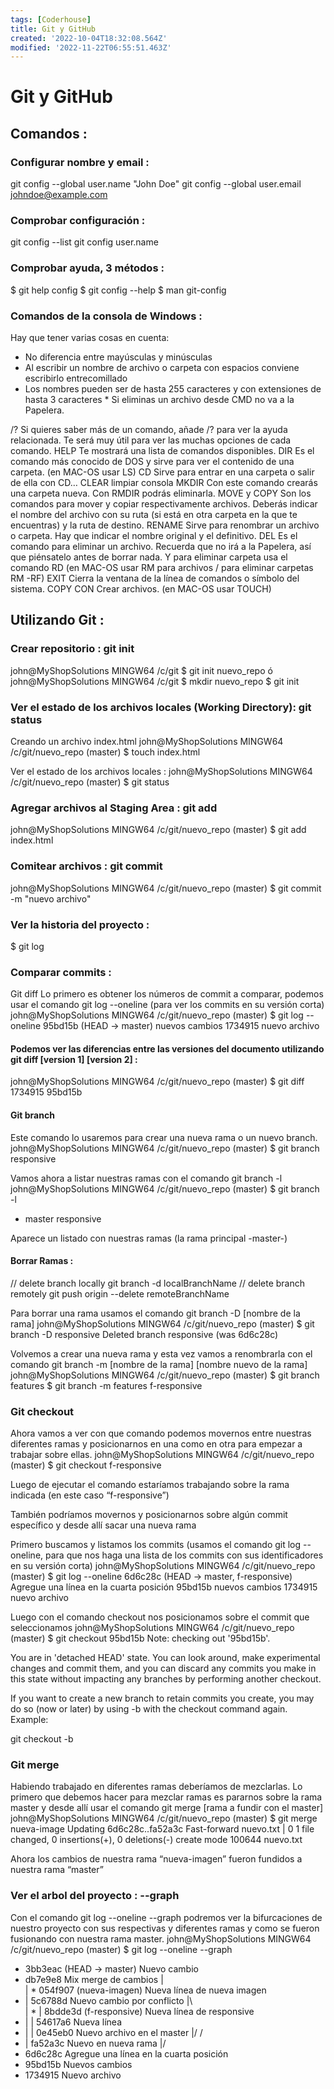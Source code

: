 ```yaml
---
tags: [Coderhouse]
title: Git y GitHub
created: '2022-10-04T18:32:08.564Z'
modified: '2022-11-22T06:55:51.463Z'
---
```


# Git y GitHub

## Comandos : 

### Configurar nombre y email : 

git config --global user.name "John Doe"
git config --global user.email johndoe@example.com

### Comprobar configuración : 

git config --list
git config user.name

### Comprobar ayuda, 3 métodos :

$ git help config 
$ git config --help
$ man git-config 

###  Comandos de la consola de Windows : 

Hay que tener varias cosas en cuenta:
- No diferencia entre mayúsculas y minúsculas
- Al escribir un nombre de archivo o carpeta con espacios conviene escribirlo entrecomillado
- Los nombres pueden ser de hasta 255 caracteres y con extensiones de hasta 3 caracteres * Si eliminas un archivo desde CMD no va a la Papelera.

/? Si quieres saber más de un comando, añade /? para ver la ayuda relacionada. Te será muy útil para ver las muchas opciones de cada comando.
HELP Te mostrará una lista de comandos disponibles.
DIR Es el comando más conocido de DOS y sirve para ver el contenido de una carpeta.
(en MAC-OS usar LS)
CD Sirve para entrar en una carpeta o salir de ella con CD…
CLEAR limpiar consola
MKDIR Con este comando crearás una carpeta nueva. Con RMDIR podrás eliminarla.
MOVE y COPY Son los comandos para mover y copiar respectivamente archivos. Deberás indicar el nombre del archivo con su ruta (si está en otra carpeta en la que te encuentras) y la ruta de destino.
RENAME Sirve para renombrar un archivo o carpeta. Hay que indicar el nombre original y el definitivo.
DEL Es el comando para eliminar un archivo. Recuerda que no irá a la Papelera, así que piénsatelo antes de borrar nada. Y para eliminar carpeta usa el comando RD (en MAC-OS usar RM para archivos / para eliminar carpetas RM -RF)
EXIT Cierra la ventana de la línea de comandos o símbolo del sistema.
COPY CON Crear archivos. (en MAC-OS usar TOUCH)

## Utilizando Git : 

### Crear repositorio : git init

john@MyShopSolutions MINGW64 /c/git
$ git init nuevo_repo
ó
john@MyShopSolutions MINGW64 /c/git
$ mkdir nuevo_repo
$ git init

### Ver el estado de los archivos locales (Working Directory): git status

Creando un archivo index.html
john@MyShopSolutions MINGW64 /c/git/nuevo_repo (master)
$ touch index.html

Ver el estado de los archivos locales : 
john@MyShopSolutions MINGW64 /c/git/nuevo_repo (master)
$ git status

### Agregar archivos al Staging Area : git add

john@MyShopSolutions MINGW64 /c/git/nuevo_repo (master)
$ git add index.html

### Comitear archivos : git commit
john@MyShopSolutions MINGW64 /c/git/nuevo_repo (master)
$ git commit -m "nuevo archivo"

### Ver la historia del proyecto :
$ git log

### Comparar commits : 
Git diff
Lo primero es obtener los números de commit a comparar, podemos usar el comando git log --oneline (para ver los commits en su versión corta)
john@MyShopSolutions MINGW64 /c/git/nuevo_repo (master)
$ git log --oneline
95bd15b (HEAD -> master) nuevos cambios
1734915 nuevo archivo

#### Podemos ver las diferencias entre las versiones del documento utilizando git diff [version 1] [version 2] : 
john@MyShopSolutions MINGW64 /c/git/nuevo_repo (master)
$ git diff 1734915 95bd15b

#### Git branch
Este comando lo usaremos para crear una nueva rama o un nuevo branch.
john@MyShopSolutions MINGW64 /c/git/nuevo_repo (master)
$ git branch responsive

Vamos ahora a listar nuestras ramas con el comando git branch -l
john@MyShopSolutions MINGW64 /c/git/nuevo_repo (master)
$ git branch -l
* master
  responsive

Aparece un listado con nuestras ramas (la rama principal -master-) 

#### Borrar Ramas : 
// delete branch locally
git branch -d localBranchName
// delete branch remotely
git push origin --delete remoteBranchName

Para borrar una rama usamos el comando git branch -D [nombre de la rama]
john@MyShopSolutions MINGW64 /c/git/nuevo_repo (master)
$ git branch -D responsive
Deleted branch responsive (was 6d6c28c)

Volvemos a crear una nueva rama y esta vez vamos a renombrarla con el comando git branch -m [nombre de la rama] [nombre nuevo de la rama]
john@MyShopSolutions MINGW64 /c/git/nuevo_repo (master)
$ git branch features
$ git branch -m features f-responsive

### Git checkout
Ahora vamos a ver con que comando podemos movernos entre nuestras diferentes ramas y posicionarnos en una como en otra para empezar a trabajar sobre ellas.
john@MyShopSolutions MINGW64 /c/git/nuevo_repo (master)
$ git checkout f-responsive

Luego de ejecutar el comando estaríamos trabajando sobre la rama indicada (en este caso “f-responsive”)

También podríamos movernos y posicionarnos sobre algún commit específico y desde allí sacar una nueva rama

Primero buscamos y listamos los commits (usamos el comando git log --oneline, para que nos haga una lista de los commits con sus identificadores en su versión corta)
john@MyShopSolutions MINGW64 /c/git/nuevo_repo (master)
$ git log --oneline
6d6c28c (HEAD -> master, f-responsive) Agregue una línea en la cuarta posición
95bd15b nuevos cambios
1734915 nuevo archivo

Luego con el comando checkout nos posicionamos sobre el commit que seleccionamos
john@MyShopSolutions MINGW64 /c/git/nuevo_repo (master)
$ git checkout 95bd15b
Note: checking out '95bd15b'.

You are in 'detached HEAD' state. You can look around, make experimental
changes and commit them, and you can discard any commits you make in this
state without impacting any branches by performing another checkout.

If you want to create a new branch to retain commits you create, you may
do so (now or later) by using -b with the checkout command again. Example:

git checkout -b <new-branch-name>

### Git merge
Habiendo trabajado en diferentes ramas deberíamos de mezclarlas. Lo primero que debemos hacer para mezclar ramas es pararnos sobre la rama master y desde allí usar el comando git merge [rama a fundir con el master]
john@MyShopSolutions MINGW64 /c/git/nuevo_repo (master)
$ git merge nueva-image
Updating 6d6c28c..fa52a3c
Fast-forward
 nuevo.txt | 0
 1 file changed, 0 insertions(+), 0 deletions(-)
 create mode 100644 nuevo.txt

Ahora los cambios de nuestra rama “nueva-imagen” fueron fundidos a nuestra rama “master”

### Ver el arbol del proyecto : --graph
Con el comando git  log --oneline --graph podremos ver la bifurcaciones de nuestro proyecto con sus respectivas y diferentes ramas y como se fueron fusionando con nuestra rama master. 
john@MyShopSolutions MINGW64 /c/git/nuevo_repo (master)
$ git log --oneline --graph
* 3bb3eac (HEAD -> master) Nuevo cambio
*   db7e9e8 Mix merge de cambios
|\
| * 054f907 (nueva-imagen) Nueva línea de nueva imagen
* |   5c6788d Nuevo cambio por conflicto
|\ \
| * | 8bdde3d (f-responsive) Nueva línea de responsive
* | | 54617a6 Nueva línea
* | | 0e45eb0 Nuevo archivo en el master
|/ /
* | fa52a3c Nuevo en nueva rama
|/
* 6d6c28c Agregue una línea en la cuarta posición
* 95bd15b Nuevos cambios
* 1734915 Nuevo archivo







